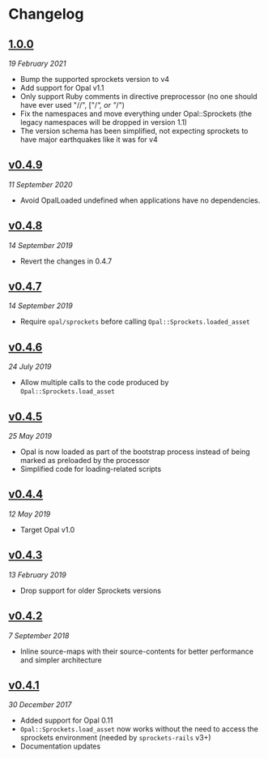# Changelog

## [1.0.0](https://github.com/opal/opal-sprockets/compare/v0.4.9.1.0.3.7...v1.0.0)

*19 February 2021*

- Bump the supported sprockets version to v4
- Add support for Opal v1.1
- Only support Ruby comments in directive preprocessor (no one should have ever used "//", ["/*", or "*/")
- Fix the namespaces and move everything under Opal::Sprockets (the legacy namespaces will be dropped in version 1.1)
- The version schema has been simplified, not expecting sprockets to have major earthquakes like it was for v4


## [v0.4.9](https://github.com/opal/opal-sprockets/compare/v0.4.8.1.0.3.7...v0.4.9.1.0.3.7)

*11 September 2020*

- Avoid OpalLoaded undefined when applications have no dependencies.


## [v0.4.8](https://github.com/opal/opal-sprockets/compare/v0.4.7.1.0.3.7...v0.4.8.1.0.3.7)

*14 September 2019*

- Revert the changes in 0.4.7


## [v0.4.7](https://github.com/opal/opal-sprockets/compare/v0.4.6.1.0.3.7...v0.4.7.1.0.3.7)

*14 September 2019*

- Require `opal/sprockets` before calling `Opal::Sprockets.loaded_asset`


## [v0.4.6](https://github.com/opal/opal-sprockets/compare/v0.4.5.1.0.3.7...v0.4.6.1.0.3.7)

*24 July 2019*

- Allow multiple calls to the code produced by `Opal::Sprockets.load_asset`


## [v0.4.5](https://github.com/opal/opal-sprockets/compare/v0.4.4.1.0.3.7...v0.4.5.1.0.3.7)

*25 May 2019*

- Opal is now loaded as part of the bootstrap process instead of being marked as preloaded by the processor
- Simplified code for loading-related scripts


## [v0.4.4](https://github.com/opal/opal-sprockets/compare/v0.4.3.0.11.0.3.7...v0.4.4.1.0.3.7)

*12 May 2019*

- Target Opal v1.0


## [v0.4.3](https://github.com/opal/opal-sprockets/compare/v0.4.2.0.11.0.3.1...v0.4.3.0.11.0.3.7)

*13 February 2019*

- Drop support for older Sprockets versions


## [v0.4.2](https://github.com/opal/opal-sprockets/compare/v0.4.1.0.11.0.3.1...v0.4.2.0.11.0.3.1)

*7 September 2018*

- Inline source-maps with their source-contents for better performance and simpler architecture


## [v0.4.1](https://github.com/opal/opal-sprockets/compare/v0.4.0.0.10.0.3.0.0...v0.4.1.0.11.0.3.1)

*30 December 2017*

- Added support for Opal 0.11
- `Opal::Sprockets.load_asset` now works without the need to access the sprockets environment (needed by `sprockets-rails` v3+)
- Documentation updates
